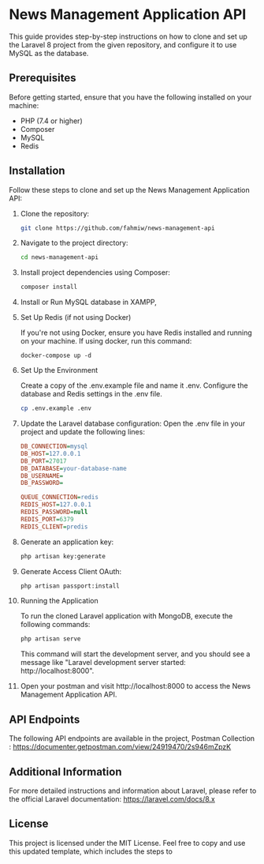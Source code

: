 # News Management Application API

This guide provides step-by-step instructions on how to clone and set up the Laravel 8 project from the given repository, and configure it to use MySQL as the database.

## Prerequisites

Before getting started, ensure that you have the following installed on your machine:

- PHP (7.4 or higher)
- Composer
- MySQL
- Redis

## Installation

Follow these steps to clone and set up the News Management Application API:

1. Clone the repository:

    ```bash
    git clone https://github.com/fahmiw/news-management-api
    ```

2. Navigate to the project directory:

    ```bash
    cd news-management-api
    ```

3. Install project dependencies using Composer:

    ```bash
    composer install
    ```

4. Install or Run MySQL database in XAMPP,

5. Set Up Redis (if not using Docker)

    If you're not using Docker, ensure you have Redis installed and running on your machine.
    If using docker, run this command:

    ```
    docker-compose up -d
    ```

6. Set Up the Environment

    Create a copy of the .env.example file and name it .env. Configure the database and Redis settings in the .env file.

    ```bash
    cp .env.example .env
    ```

7. Update the Laravel database configuration:
    Open the .env file in your project and update the following lines:
    ```ini
    DB_CONNECTION=mysql
    DB_HOST=127.0.0.1
    DB_PORT=27017
    DB_DATABASE=your-database-name
    DB_USERNAME=
    DB_PASSWORD=

    QUEUE_CONNECTION=redis
    REDIS_HOST=127.0.0.1
    REDIS_PASSWORD=null
    REDIS_PORT=6379
    REDIS_CLIENT=predis
    ```
8. Generate an application key:

    ```bash
    php artisan key:generate
    ```
9. Generate Access Client OAuth:

    ```bash
    php artisan passport:install
    ```

10. Running the Application

    To run the cloned Laravel application with MongoDB, execute the following commands:
    ```bash
    php artisan serve
    ```

    This command will start the development server, and you should see a message like "Laravel development server started: http://localhost:8000".

11. Open your postman and visit http://localhost:8000 to access the News Management Application API.

## API Endpoints

The following API endpoints are available in the project,
Postman Collection : https://documenter.getpostman.com/view/24919470/2s946mZpzK

## Additional Information

For more detailed instructions and information about Laravel, please refer to the official Laravel documentation: https://laravel.com/docs/8.x

## License

This project is licensed under the MIT License.
Feel free to copy and use this updated template, which includes the steps to 
